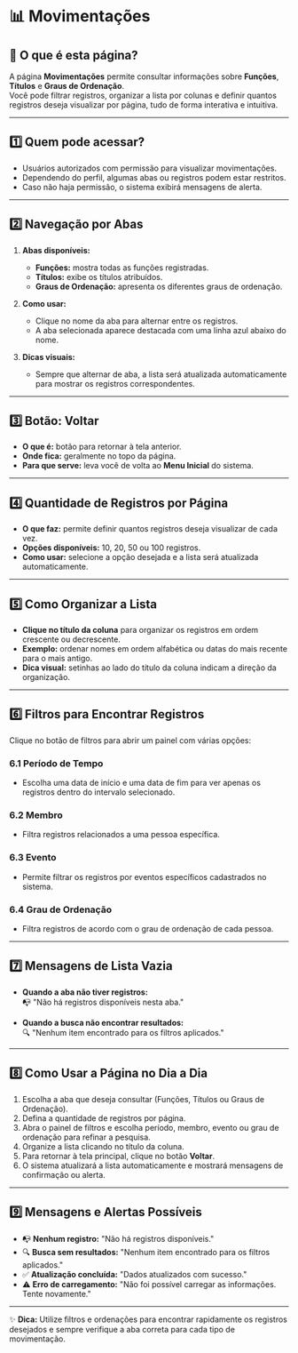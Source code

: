 # 📊 Movimentações

## 📄 O que é esta página?
A página **Movimentações** permite consultar informações sobre **Funções**, **Títulos** e **Graus de Ordenação**.  
Você pode filtrar registros, organizar a lista por colunas e definir quantos registros deseja visualizar por página, tudo de forma interativa e intuitiva.

---

## 1️⃣ Quem pode acessar?
- Usuários autorizados com permissão para visualizar movimentações.  
- Dependendo do perfil, algumas abas ou registros podem estar restritos.  
- Caso não haja permissão, o sistema exibirá mensagens de alerta.

---

## 2️⃣ Navegação por Abas

1. **Abas disponíveis:**  
   - **Funções:** mostra todas as funções registradas.  
   - **Títulos:** exibe os títulos atribuídos.  
   - **Graus de Ordenação:** apresenta os diferentes graus de ordenação.

2. **Como usar:**  
   - Clique no nome da aba para alternar entre os registros.  
   - A aba selecionada aparece destacada com uma linha azul abaixo do nome.

3. **Dicas visuais:**  
   - Sempre que alternar de aba, a lista será atualizada automaticamente para mostrar os registros correspondentes.

---

## 3️⃣ Botão: Voltar

- **O que é:** botão para retornar à tela anterior.  
- **Onde fica:** geralmente no topo da página.  
- **Para que serve:** leva você de volta ao **Menu Inicial** do sistema.

---

## 4️⃣ Quantidade de Registros por Página

- **O que faz:** permite definir quantos registros deseja visualizar de cada vez.  
- **Opções disponíveis:** 10, 20, 50 ou 100 registros.  
- **Como usar:** selecione a opção desejada e a lista será atualizada automaticamente.

---

## 5️⃣ Como Organizar a Lista

- **Clique no título da coluna** para organizar os registros em ordem crescente ou decrescente.  
- **Exemplo:** ordenar nomes em ordem alfabética ou datas do mais recente para o mais antigo.  
- **Dica visual:** setinhas ao lado do título da coluna indicam a direção da organização.

---

## 6️⃣ Filtros para Encontrar Registros

Clique no botão de filtros para abrir um painel com várias opções:

### 6.1 Período de Tempo
- Escolha uma data de início e uma data de fim para ver apenas os registros dentro do intervalo selecionado.

### 6.2 Membro
- Filtra registros relacionados a uma pessoa específica.

### 6.3 Evento
- Permite filtrar os registros por eventos específicos cadastrados no sistema.

### 6.4 Grau de Ordenação
- Filtra registros de acordo com o grau de ordenação de cada pessoa.

---

## 7️⃣ Mensagens de Lista Vazia

- **Quando a aba não tiver registros:**  
  📭 "Não há registros disponíveis nesta aba."  

- **Quando a busca não encontrar resultados:**  
  🔍 "Nenhum item encontrado para os filtros aplicados."

---

## 8️⃣ Como Usar a Página no Dia a Dia

1. Escolha a aba que deseja consultar (Funções, Títulos ou Graus de Ordenação).  
2. Defina a quantidade de registros por página.  
3. Abra o painel de filtros e escolha período, membro, evento ou grau de ordenação para refinar a pesquisa.  
4. Organize a lista clicando no título da coluna.  
5. Para retornar à tela principal, clique no botão **Voltar**.  
6. O sistema atualizará a lista automaticamente e mostrará mensagens de confirmação ou alerta.

---

## 9️⃣ Mensagens e Alertas Possíveis

- 📭 **Nenhum registro:** "Não há registros disponíveis."  
- 🔍 **Busca sem resultados:** "Nenhum item encontrado para os filtros aplicados."  
- ✅ **Atualização concluída:** "Dados atualizados com sucesso."  
- ⚠️ **Erro de carregamento:** "Não foi possível carregar as informações. Tente novamente."

---

✨ **Dica:** Utilize filtros e ordenações para encontrar rapidamente os registros desejados e sempre verifique a aba correta para cada tipo de movimentação.